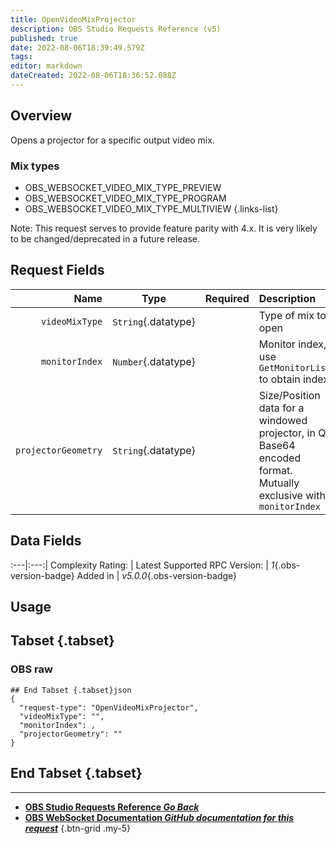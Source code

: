 ```yaml
---
title: OpenVideoMixProjector
description: OBS Studio Requests Reference (v5)
published: true
date: 2022-08-06T18:39:49.579Z
tags: 
editor: markdown
dateCreated: 2022-08-06T18:36:52.088Z
---
```


## Overview
Opens a projector for a specific output video mix.

### Mix types
* OBS_WEBSOCKET_VIDEO_MIX_TYPE_PREVIEW
* OBS_WEBSOCKET_VIDEO_MIX_TYPE_PROGRAM
* OBS_WEBSOCKET_VIDEO_MIX_TYPE_MULTIVIEW
{.links-list}

Note: This request serves to provide feature parity with 4.x. It is very likely to be changed/deprecated in a future release.

## Request Fields
Name | Type | Required| Description |
----:|:----:|:-------:|:------------|
`videoMixType` | `String`{.datatype} | <i class="mdi mdi-check-bold"></i> | Type of mix to open
`monitorIndex` | `Number`{.datatype} | <i class="mdi mdi-close-thick"></i> | Monitor index, use `GetMonitorList` to obtain index | -1: Opens projector in windowed mode
`projectorGeometry` | `String`{.datatype} | <i class="mdi mdi-close-thick"></i> | Size/Position data for a windowed projector, in Qt Base64 encoded format. Mutually exclusive with `monitorIndex`

## Data Fields
:---|:---:|
Complexity Rating: | <span class="stars stars--3"></span>
Latest Supported RPC Version: | *1*{.obs-version-badge}
Added in | *v5.0.0*{.obs-version-badge}

## Usage
## Tabset {.tabset}
### OBS raw
```
## End Tabset {.tabset}json
{
  "request-type": "OpenVideoMixProjector",
  "videoMixType": "",
  "monitorIndex": ,
  "projectorGeometry": ""
}
```
## End Tabset {.tabset}

---

- [<i class="mdi mdi-chevron-left"></i>**OBS Studio Requests Reference *Go Back***](/en/Broadcasters/OBS/Requests)
- [<i class="mdi mdi-github"></i> **OBS WebSocket Documentation *GitHub documentation for this request***](https://github.com/obsproject/obs-websocket/blob/master/docs/generated/protocol.md#openvideomixprojector)
{.btn-grid .my-5}